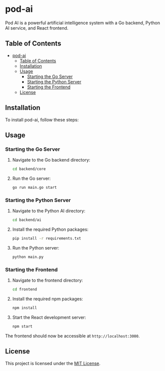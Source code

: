 # pod-ai

Pod AI is a powerful artificial intelligence system with a Go backend, Python AI service, and React frontend.

## Table of Contents
- [pod-ai](#pod-ai)
  - [Table of Contents](#table-of-contents)
  - [Installation](#installation)
  - [Usage](#usage)
    - [Starting the Go Server](#starting-the-go-server)
    - [Starting the Python Server](#starting-the-python-server)
    - [Starting the Frontend](#starting-the-frontend)
  - [License](#license)

## Installation

To install pod-ai, follow these steps:

## Usage

### Starting the Go Server

1. Navigate to the Go backend directory:
   ```bash
   cd backend/core
   ```

2. Run the Go server:
   ```bash
   go run main.go start
   ```

### Starting the Python Server

1. Navigate to the Python AI directory:
   ```bash
   cd backend/ai
   ```

2. Install the required Python packages:
   ```bash
   pip install -r requirements.txt
   ```

3. Run the Python server:
   ```bash
   python main.py
   ```

### Starting the Frontend

1. Navigate to the frontend directory:
   ```bash
   cd frontend
   ```

2. Install the required npm packages:
   ```bash
   npm install
   ```

3. Start the React development server:
   ```bash
   npm start
   ```

The frontend should now be accessible at `http://localhost:3000`.

## License

This project is licensed under the [MIT License](LICENSE).
